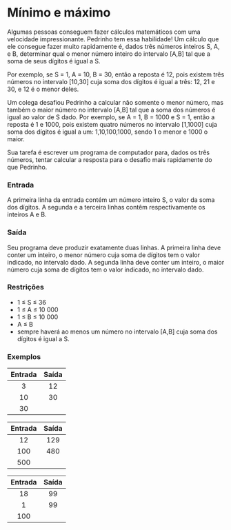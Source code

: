 # Mínimo e máximo

Algumas pessoas conseguem fazer cálculos matemáticos com uma velocidade impressionante. Pedrinho tem essa habilidade! Um cálculo que ele consegue fazer muito rapidamente é, dados três números inteiros S, A, e B, determinar qual o menor número inteiro do intervalo [A,B] tal que a soma de seus dígitos é igual a S.

Por exemplo, se S = 1, A = 10, B = 30, então a reposta é 12, pois existem três números no intervalo [10,30] cuja soma dos dígitos é igual a três: 12, 21 e 30, e 12 é o menor deles.

Um colega desafiou Pedrinho a calcular não somente o menor número, mas também o maior número no intervalo [A,B] tal que a soma dos números é igual ao valor de S dado. Por exemplo, se A = 1, B = 1000 e S = 1, então a reposta é 1 e 1000, pois existem quatro números no intervalo [1,1000] cuja soma dos dígitos é igual a um: 1,10,100,1000, sendo 1 o menor e 1000 o maior.

Sua tarefa é escrever um programa de computador para, dados os três números, tentar calcular a resposta para o desafio mais rapidamente do que Pedrinho.

### Entrada

A primeira linha da entrada contém um número inteiro S, o valor da soma dos dígitos. A segunda e a terceira linhas contêm respectivamente os inteiros A e B.

### Saída

Seu programa deve produzir exatamente duas linhas. A primeira linha deve conter um inteiro, o menor número cuja soma de dígitos tem o valor indicado, no intervalo dado. A segunda linha deve conter um inteiro, o maior número cuja soma de dígitos tem o valor indicado, no intervalo dado.

### Restrições

* 1 ≤ S ≤ 36
* 1 ≤ A ≤ 10 000
* 1 ≤ B ≤ 10 000
* A ≤ B
* sempre haverá ao menos um número no intervalo [A,B] cuja soma dos dígitos é igual a S.

### Exemplos

| Entrada | Saída |
| :-----: | :----: |
|    3    |   12   |
|   10   |   30   |
|   30   |        |

| Entrada | Saída |
| :-----: | :----: |
|   12   |  129  |
|   100   |  480  |
|   500   |        |

| Entrada | Saída |
| :-----: | :----: |
|   18   |   99   |
|    1    |   99   |
|   100   |        |
